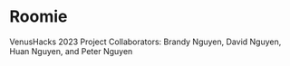 # Roomie
VenusHacks 2023 Project
Collaborators: Brandy Nguyen, David Nguyen, Huan Nguyen, and Peter Nguyen
